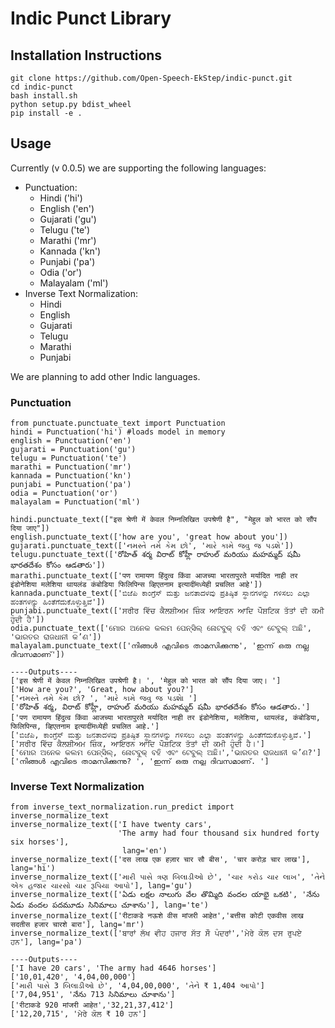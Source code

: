 # Indic Punct Library

## Installation Instructions 

```buildoutcfg
git clone https://github.com/Open-Speech-EkStep/indic-punct.git
cd indic-punct
bash install.sh
python setup.py bdist_wheel
pip install -e .
```

## Usage

Currently (v 0.0.5) we are supporting the following languages:
- Punctuation:
  - Hindi ('hi')
  - English ('en')
  - Gujarati ('gu')
  - Telugu ('te')
  - Marathi ('mr')
  - Kannada ('kn')
  - Punjabi ('pa')
  - Odia ('or')
  - Malayalam ('ml')
- Inverse Text Normalization:
  - Hindi
  - English
  - Gujarati
  - Telugu
  - Marathi
  - Punjabi

We are planning to add other Indic languages. 

### Punctuation 
```buildoutcfg
from punctuate.punctuate_text import Punctuation
hindi = Punctuation('hi') #loads model in memory
english = Punctuation('en')
gujarati = Punctuation('gu')
telugu = Punctuation('te')
marathi = Punctuation('mr')
kannada = Punctuation('kn')
punjabi = Punctuation('pa')
odia = Punctuation('or')
malayalam = Punctuation('ml')

hindi.punctuate_text(["इस श्रेणी में केवल निम्नलिखित उपश्रेणी है", "मेहुल को भारत को सौंप दिया जाए"])
english.punctuate_text(['how are you', 'great how about you'])
gujarati.punctuate_text(['નમસ્તે તમે કેમ છો', 'મારે કામે જવુ જ પડશે'])
telugu.punctuate_text(['రోహిత్ శర్మ విరాట్ కోహ్లీ రాహుల్ మరియు మహమ్మద్ షమీ భారతదేశం కోసం ఆడతారు'])
marathi.punctuate_text(['पण रामायण हिंदुत्व किंवा आजच्या भारतापुरते मर्यादित नाही तर इंडोनेशिया मलेशिया थायलंड कंबोडिया फिलिपिन्स व्हिएतनाम इत्यादींमध्येही प्रचलित आहे'])
kannada.punctuate_text(['ಬಿಜೆಪಿ ಕಾಂಗ್ರೆಸ್ ಮತ್ತು ಜನತಾದಳವು ಪ್ರತಿಷ್ಠಿತ ಸ್ಥಾನಗಳನ್ನು ಗಳಿಸಲು ಎಲ್ಲಾ ಹಂತಗಳನ್ನು ಹಿಂತೆಗೆದುಕೊಳ್ಳುತ್ತಿವೆ'])
punjabi.punctuate_text(['ਸਰੀਰ ਵਿੱਚ ਕੈਲਸ਼ੀਅਮ ਜ਼ਿੰਕ ਆਇਰਨ ਆਦਿ ਪੌਸ਼ਟਿਕ ਤੱਤਾਂ ਦੀ ਕਮੀ ਹੁੰਦੀ ਹੈ'])
odia.punctuate_text(['ମୋର ଅନେକ କଲମ ପେନ୍ସିଲ୍ ନୋଟବୁକ୍ ବହି ଏବଂ ଟେବୁଲ୍ ଅଛି', 'ଭାରତର ରାଜଧାନୀ କ’ଣ'])
malayalam.punctuate_text(['നിങ്ങൾ എവിടെ താമസിക്കുന്നു', 'ഇന്ന് ഒരു നല്ല ദിവസമാണ്'])

----Outputs----
['इस श्रेणी में केवल निम्नलिखित उपश्रेणी है। ', 'मेहुल को भारत को सौंप दिया जाए। ']
['How are you?', 'Great, how about you?']
['નમસ્તે તમે કેમ છો? ', 'મારે કામે જવુ જ પડશે। ']
['రోహిత్ శర్మ, విరాట్ కోహ్లీ, రాహుల్ మరియు మహమ్మద్ షమీ భారతదేశం కోసం ఆడతారు.']
['पण रामायण हिंदुत्व किंवा आजच्या भारतापुरते मर्यादित नाही तर इंडोनेशिया, मलेशिया, थायलंड, कंबोडिया, फिलिपिन्स, व्हिएतनाम इत्यादींमध्येही प्रचलित आहे.']
['ಬಿಜೆಪಿ, ಕಾಂಗ್ರೆಸ್ ಮತ್ತು ಜನತಾದಳವು ಪ್ರತಿಷ್ಠಿತ ಸ್ಥಾನಗಳನ್ನು ಗಳಿಸಲು ಎಲ್ಲಾ ಹಂತಗಳನ್ನು ಹಿಂತೆಗೆದುಕೊಳ್ಳುತ್ತಿವೆ.']
['ਸਰੀਰ ਵਿੱਚ ਕੈਲਸ਼ੀਅਮ ਜ਼ਿੰਕ, ਆਇਰਨ ਆਦਿ ਪੌਸ਼ਟਿਕ ਤੱਤਾਂ ਦੀ ਕਮੀ ਹੁੰਦੀ ਹੈ।']
['ମୋର ଅନେକ କଲମ ପେନ୍ସିଲ୍, ନୋଟବୁକ୍ ବହି ଏବଂ ଟେବୁଲ୍ ଅଛି।','ଭାରତର ରାଜଧାନୀ କ’ଣ?']
['നിങ്ങൾ എവിടെ താമസിക്കുന്നു? ', 'ഇന്ന് ഒരു നല്ല ദിവസമാണ്. ']
```

### Inverse Text Normalization
```buildoutcfg
from inverse_text_normalization.run_predict import inverse_normalize_text
inverse_normalize_text(['I have twenty cars',
                        'The army had four thousand six hundred forty six horses'],
                         lang='en')
inverse_normalize_text(['दस लाख एक हज़ार चार सौ बीस', 'चार करोड़ चार लाख'], lang='hi')
inverse_normalize_text(['મારી પાસે ત્રણ બિલાડીઓ છે', 'ચાર કરોડ ચાર લાખ', 'તેને એક હજાર ચારસો ચાર રૂપિયા આપો'], lang='gu')
inverse_normalize_text(['ఏడు లక్షల నాలుగు వేల తొమ్మిది వందల యాభై ఒకటి', 'నేను ఏడు వందల పదమూడు సినిమాలు చూశాను'], lang='te')
inverse_normalize_text(['रीटाकडे नऊशे वीस मांजरी आहेत','बत्तीस कोटी एकवीस लाख सदतीस हजार चारशे बारा'], lang='mr')
inverse_normalize_text(['ਬਾਰਾਂ ਲੱਖ ਵੀਹ ਹਜਾਰ ਸੱਤ ਸੌ ਪੰਦਰਾਂ','ਮੇਰੇ ਕੋਲ ਦਸ ਰੁਪਏ ਹਨ'], lang='pa')

----Outputs----
['I have 20 cars', 'The army had 4646 horses']
['10,01,420', '4,04,00,000']    
['મારી પાસે 3 બિલાડીઓ છે', '4,04,00,000', 'તેને ₹ 1,404 આપો']
['7,04,951', 'నేను 713 సినిమాలు చూశాను']
['रीटाकडे 920 मांजरी आहेत','32,21,37,412']
['12,20,715', 'ਮੇਰੇ ਕੋਲ ₹ 10 ਹਨ']
```

